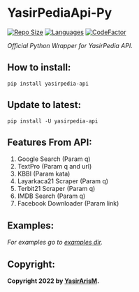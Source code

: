 # YasirPediaApi-Py
[![Repo Size](https://img.shields.io/github/repo-size/yasirarism/YasirPediaApi-py?style=flat-square)](https://github.com/yasirarism/YasirPediaApi-py)  [![Languages](https://img.shields.io/github/languages/top/yasirarism/YasirPediaApi-py?style=flat-square)](https://github.com/yasirarism/YasirPediaApi-py)  [![CodeFactor](https://www.codefactor.io/repository/github/yasirarism/YasirPediaApi-py/badge)](https://www.codefactor.io/repository/github/yasirarism/YasirPediaApi-py)

_Official Python Wrapper for YasirPedia API._

## How to install:
```
pip install yasirpedia-api
```

## Update to latest:

```
pip install -U yasirpedia-api
```

## Features From API:
1. Google Search (Param q)
2. TextPro (Param q and url)
3. KBBI (Param kata)
4. Layarkaca21 Scraper (Param q)
5. Terbit21 Scraper (Param q)
6. IMDB Search (Param q)
7. Facebook Downloader (Param link)


## Examples:
_For examples go to [examples dir](https://github.com/yasirarism/YasirPediaApi-py/blob/main/examples)._

## Copyright:
**Copyright 2022 by [YasirArisM](https://t.me/YasirArisM).**
